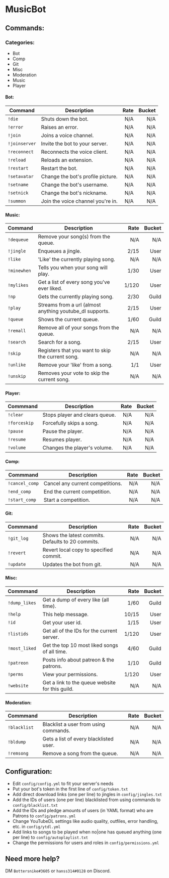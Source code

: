 # MusicBot

## Commands:
### Categories:

* Bot
* Comp
* Git
* Misc
* Moderation
* Music
* Player

#### Bot:

| Command       | Description                       | Rate | Bucket |
|---------------|-----------------------------------|-----:|-------:|
| `!die`        | Shuts down the bot.               | N/A  | N/A    |
| `!error`      | Raises an error.                  | N/A  | N/A    |
| `!join`       | Joins a voice channel.            | N/A  | N/A    |
| `!joinserver` | Invite the bot to your server.    | N/A  | N/A    |
| `!reconnect`  | Reconnects the voice client.      | N/A  | N/A    |
| `!reload`     | Reloads an extension.             | N/A  | N/A    |
| `!restart`    | Restart the bot.                  | N/A  | N/A    |
| `!setavatar`  | Change the bot's profile picture. | N/A  | N/A    |
| `!setname`    | Change the bot's username.        | N/A  | N/A    |
| `!setnick`    | Change the bot's nickname.        | N/A  | N/A    |
| `!summon`     | Join the voice channel you're in. | N/A  | N/A    |

#### Music:

| Command     | Description                                              | Rate  | Bucket |
|-------------|----------------------------------------------------------|------:|-------:|
| `!dequeue`  | Remove your song(s) from the queue.                      | N/A   | N/A    |
| `!jingle`   | Enqueues a jingle.                                       | 2/15  | User   |
| `!like`     | 'Like' the currently playing song.                       | N/A   | N/A    |
| `!minewhen` | Tells you when your song will play.                      | 1/30  | User   |
| `!mylikes`  | Get a list of every song you've ever liked.              | 1/120 | User   |
| `!np`       | Gets the currently playing song.                         | 2/30  | Guild  |
| `!play`     | Streams from a url (almost anything youtube_dl supports. | 2/15  | User   |
| `!queue`    | Shows the current queue.                                 | 1/60  | Guild  |
| `!remall`   | Remove all of your songs from the queue.                 | N/A   | N/A    |
| `!search`   | Search for a song.                                       | 2/15  | User   |
| `!skip`     | Registers that you want to skip the current song.        | N/A   | N/A    |
| `!unlike`   | Remove your 'like' from a song.                          | 1/1   | User   |
| `!unskip`   | Removes your vote to skip the current song.              | N/A   | N/A    |

#### Player:

| Commmand     | Description                    | Rate | Bucket |
|--------------|--------------------------------|-----:|-------:|
| `!clear`     | Stops player and clears queue. | N/A  | N/A    |
| `!forceskip` | Forcefully skips a song.       | N/A  | N/A    |
| `!pause`     | Pause the player.              | N/A  | N/A    |
| `!resume`    | Resumes player.                | N/A  | N/A    |
| `!volume`    | Changes the player's volume.   | N/A  | N/A    |

#### Comp:

| Commmand       | Description                      | Rate | Bucket |
|----------------|----------------------------------|-----:|-------:|
| `!cancel_comp` | Cancel any current competitions. | N/A  | N/A    |
| `!end_comp`    | End the current competition.     | N/A  | N/A    |
| `!start_comp`  | Start a competition.             | N/A  | N/A    |

#### Git:

| Commmand   | Description                                       | Rate | Bucket |
|------------|---------------------------------------------------|-----:|-------:|
| `!git_log` | Shows the latest commits. Defaults to 20 commits. | N/A  | N/A    |
| `!revert`  | Revert local copy to specified commit.            | N/A  | N/A    |
| `!update`  | Updates the bot from git.                         | N/A  | N/A    |

#### Misc:

| Commmand      | Description                                     | Rate  | Bucket |
|---------------|-------------------------------------------------|------:|-------:|
| `!dump_likes` | Get a dump of every like (all time).            | 1/60  | Guild  |
| `!help`       | This help message.                              | 10/15 | User   |
| `!id`         | Get your user id.                               | 1/15  | User   |
| `!listids`    | Get all of the IDs for the current server.      | 1/120 | User   |
| `!most_liked` | Get the top 10 most liked songs of all time.    | 4/60  | Guild  |
| `!patreon`    | Posts info about patreon & the patrons.         | 1/10  | Guild  |
| `!perms`      | View your permissions.                          | 1/120 | User   |
| `!website`    | Get a link to the queue website for this guild. | N/A   | N/A    |

#### Moderation:

| Commmand     | Description                            | Rate | Bucket |
|--------------|----------------------------------------|-----:|-------:|
| `!blacklist` | Blacklist a user from using commands.  | N/A  | N/A    |
| `!bldump`    | Gets a list of every blacklisted user. | N/A  | N/A    |
| `!remsong`   | Remove a song from the queue.          | N/A  | N/A    |


## Configuration:

* Edit `config/config.yml` to fit your server's needs
* Put your bot's token in the first line of `config/token.txt`
* Add direct download links (one per line) to jingles in `config/jingles.txt`
* Add the IDs of users (one per line) blacklisted from using commands to `config/blacklist.txt`
* Add the IDs and pledge amounts of users (in YAML format) who are Patrons to `config/patrons.yml`
* Change YouTubeDL settings like audio quality, outfiles, error handling, etc. in `config/ytdl.yml`
* Add links to songs to be played when no|one has queued anything (one per line) to `config/autoplaylist.txt`
* Change the permissions for users and roles in `config/permissions.yml`


## Need more help?
DM `Bottersnike#3605` or `hanss314#0128` on Discord.
